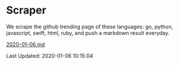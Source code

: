 # Scraper

We scrape the github trending page of these languages: go, python, javascript, swift, html, ruby, and push a markdown result everyday.

[2020-01-06.md](https://github.com/henson/Scraper/blob/master/2020-01-06.md)

Last Updated: 2020-01-06 10:15:04